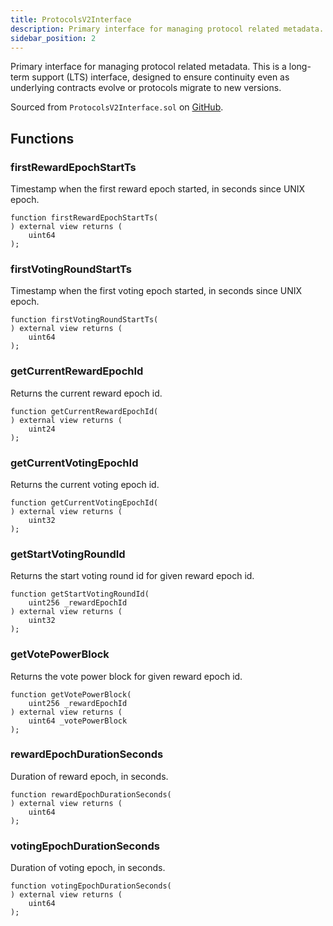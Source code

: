 ```yaml
---
title: ProtocolsV2Interface
description: Primary interface for managing protocol related metadata.
sidebar_position: 2
---
```


Primary interface for managing protocol related metadata. This is a long-term support (LTS) interface, designed to ensure continuity even as underlying contracts evolve or protocols migrate to new versions.

Sourced from `ProtocolsV2Interface.sol` on [GitHub](https://github.com/flare-foundation/flare-smart-contracts-v2/blob/main/contracts/userInterfaces/LTS/ProtocolsV2Interface.sol).

## Functions

### firstRewardEpochStartTs

Timestamp when the first reward epoch started, in seconds since UNIX epoch.

```solidity
function firstRewardEpochStartTs(
) external view returns (
    uint64
);
```

### firstVotingRoundStartTs

Timestamp when the first voting epoch started, in seconds since UNIX epoch.

```solidity
function firstVotingRoundStartTs(
) external view returns (
    uint64
);
```

### getCurrentRewardEpochId

Returns the current reward epoch id.

```solidity
function getCurrentRewardEpochId(
) external view returns (
    uint24
);
```

### getCurrentVotingEpochId

Returns the current voting epoch id.

```solidity
function getCurrentVotingEpochId(
) external view returns (
    uint32
);
```

### getStartVotingRoundId

Returns the start voting round id for given reward epoch id.

```solidity
function getStartVotingRoundId(
    uint256 _rewardEpochId
) external view returns (
    uint32
);
```

### getVotePowerBlock

Returns the vote power block for given reward epoch id.

```solidity
function getVotePowerBlock(
    uint256 _rewardEpochId
) external view returns (
    uint64 _votePowerBlock
);
```

### rewardEpochDurationSeconds

Duration of reward epoch, in seconds.

```solidity
function rewardEpochDurationSeconds(
) external view returns (
    uint64
);
```

### votingEpochDurationSeconds

Duration of voting epoch, in seconds.

```solidity
function votingEpochDurationSeconds(
) external view returns (
    uint64
);
```

